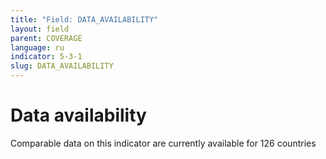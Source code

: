 ```yaml
---
title: "Field: DATA_AVAILABILITY"
layout: field
parent: COVERAGE
language: ru
indicator: 5-3-1
slug: DATA_AVAILABILITY
---
```

# Data availability

Comparable data on this indicator are currently available for 126 countries